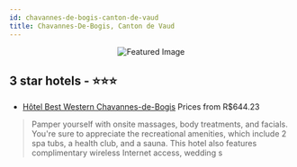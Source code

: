 ```yaml
---
id: chavannes-de-bogis-canton-de-vaud
title: Chavannes-De-Bogis, Canton de Vaud
---
```


<center><img src="https://i.travelapi.com/hotels/1000000/10000/7800/7747/98eff855_z.jpg" alt="Featured Image" /></center>


##  3 star hotels - ⭐️⭐️⭐️

-    [Hôtel Best Western Chavannes-de-Bogis](https://us.hurb.com/hotels/chavannes-de-bogis/hotel-best-western-chavannes-de-bogis-JNP-JP786136?cmp=18055) Prices from R$644.23
   > Pamper yourself with onsite massages, body treatments, and facials. You're sure to appreciate the recreational amenities, which include 2 spa tubs, a health club, and a sauna. This hotel also features complimentary wireless Internet access, wedding s
